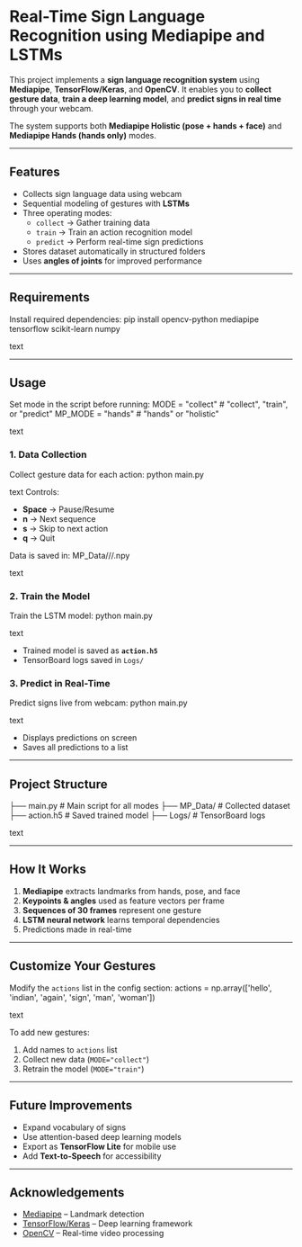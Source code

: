 # Real-Time Sign Language Recognition using Mediapipe and LSTMs

This project implements a **sign language recognition system** using **Mediapipe**, **TensorFlow/Keras**, and **OpenCV**. It enables you to **collect gesture data**, **train a deep learning model**, and **predict signs in real time** through your webcam.  

The system supports both **Mediapipe Holistic (pose + hands + face)** and **Mediapipe Hands (hands only)** modes.

---

## Features
- Collects sign language data using webcam  
- Sequential modeling of gestures with **LSTMs**  
- Three operating modes:
  - `collect` → Gather training data  
  - `train` → Train an action recognition model  
  - `predict` → Perform real-time sign predictions  
- Stores dataset automatically in structured folders  
- Uses **angles of joints** for improved performance  

---

## Requirements
Install required dependencies:
pip install opencv-python mediapipe tensorflow scikit-learn numpy

text

---

## Usage

Set mode in the script before running:
MODE = "collect" # "collect", "train", or "predict"
MP_MODE = "hands" # "hands" or "holistic"

text

### 1. Data Collection
Collect gesture data for each action:
python main.py

text
Controls:
- **Space** → Pause/Resume  
- **n** → Next sequence  
- **s** → Skip to next action  
- **q** → Quit  

Data is saved in:
MP_Data/<action>/<sequence>/<frame>.npy

text

### 2. Train the Model
Train the LSTM model:
python main.py

text
- Trained model is saved as **`action.h5`**
- TensorBoard logs saved in `Logs/`

### 3. Predict in Real-Time
Predict signs live from webcam:
python main.py

text
- Displays predictions on screen  
- Saves all predictions to a list  

---

## Project Structure
├── main.py # Main script for all modes
├── MP_Data/ # Collected dataset
├── action.h5 # Saved trained model
├── Logs/ # TensorBoard logs

text

---

## How It Works
1. **Mediapipe** extracts landmarks from hands, pose, and face  
2. **Keypoints & angles** used as feature vectors per frame  
3. **Sequences of 30 frames** represent one gesture  
4. **LSTM neural network** learns temporal dependencies  
5. Predictions made in real-time  

---

## Customize Your Gestures
Modify the `actions` list in the config section:
actions = np.array(['hello', 'indian', 'again', 'sign', 'man', 'woman'])

text

To add new gestures:
1. Add names to `actions` list  
2. Collect new data (`MODE="collect"`)  
3. Retrain the model (`MODE="train"`)  

---

## Future Improvements
- Expand vocabulary of signs  
- Use attention-based deep learning models  
- Export as **TensorFlow Lite** for mobile use  
- Add **Text-to-Speech** for accessibility  

---

## Acknowledgements
- [Mediapipe](https://github.com/google/mediapipe) – Landmark detection  
- [TensorFlow/Keras](https://www.tensorflow.org/) – Deep learning framework  
- [OpenCV](https://opencv.org/) – Real-time video processing  
